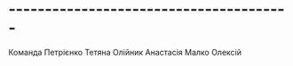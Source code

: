 
# ---------------------------------------

Команда
Петрієнко Тетяна 
Олійник Анастасія
Малко Олексiй
